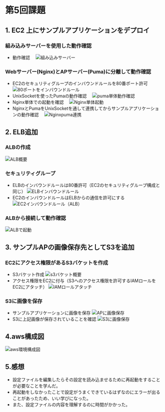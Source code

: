# 第5回課題

## 1. EC2 上にサンプルアプリケーションをデプロイ
### 組み込みサーバーを使用した動作確認
 - 動作確認
 　![組み込みサーバー](/images/lecture05/puma_startweb.png)

### Webサーバー(Nginx)とAPサーバー(Puma)に分離して動作確認
 - EC2のセキュリティグループのインバウンドルールを80番ポート許可
 　![80ポートをインバウンドルール](/images/lecture05/ec2sg_in_allow80.png)
 - UnixSocketを使ったPumaの動作確認
 　![puma単体動作確認](/images/lecture05/puma_unixsocket_connect.png)
 - Nginx単体での起動を確認
 　![Nginx単体起動](/images/lecture05/nginx_start.png)
 - NginxとPumaをUnixSocketを通して連携してからサンプルアプリケーションの動作確認
 　![Nginxpuma連携](/images/lecture05/nginxpuma_connect.png)

## 2. ELB追加
### ALBの作成
   ![ALB概要](/images/lecture05/alb_create.png)

### セキュリティグループ
 - ELBのインバウンドルールは80番許可（EC2のセキュリティグループ構成と同じ）
   ![ELBインバウンドルール](/images/lecture05/alb_sg_allow80port.png)
 - EC2のインバウンドルールはELBからの通信を許可にする
   ![EC2インバウンドルール（ALB）](/images/lecture05/ec2_sg_allowalbsg.png)

### ALBから接続して動作確認
   ![ALBで起動](/images/lecture05/alb_ap_connect.png)

## 3. サンプルAPの画像保存先としてS3を追加
### EC2にアクセス権限があるS3バケットを作成
 - S3バケット作成
   ![s3バケット概要](/images/lecture05/s3_create.png)
 - アクセス権限をEC2に付与（S3へのアクセス権限を許可するIAMロールをEC2にアタッチ）
   ![IAMロールアタッチ](/images/lecture05/s3role_attachec2.png)

### S3に画像を保存
 - サンプルアプリケーションに画像を保存
   ![APに画像保存](/images/lecture05/s3_picture_save.png)
 - S3に上記画像が保存されていることを確認
   ![S3に画像保存](/images/lecture05/s3_bucket_picture.png)

## 4.aws構成図  
   ![aws環境構成図](/images/lecture05/diagram.png)
   
## 5.感想
 - 設定ファイルを編集したらその設定を読み込ませるために再起動をすることが必要なことを学んだ。
 - 再起動をしなかったことで設定がうまくできているはずなのにエラーが出ることがあったため、いい学びになった。
 - また、設定ファイルの内容を理解するのに時間がかかった。